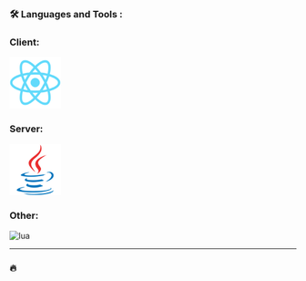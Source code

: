 ### :hammer_and_wrench: Languages and Tools :
  ### Client:
  <div>
  <img src="https://github.com/devicons/devicon/blob/master/icons/react/react-original.svg" title="React" alt="React" width="90" height="90"/>&nbsp;
  </div>
  
  ### Server:
  <div>
  <img src="https://github.com/devicons/devicon/blob/v2.16.0/icons/java/java-original.svg" title="java" alt="java" width="90" height="90"/>&nbsp;
  </div>
  
  ### Other:
  <div>
  <img src="https://cdn.jsdelivr.net/gh/devicons/devicon/icons/lua/lua-plain-wordmark.svg" title="lua" alt="lua" width="90" height="90"/>&nbsp;
  </div>
  
 ---
 
 ### :fire:

<!--
**BLVCK7/BLVCK7** is a ✨ _special_ ✨ repository because its `README.md` (this file) appears on your GitHub profile.

Here are some ideas to get you started:

- 🔭 I’m currently working on ...
- 🌱 I’m currently learning ...
- 👯 I’m looking to collaborate on ...
- 🤔 I’m looking for help with ...
- 💬 Ask me about ...
- 📫 How to reach me: ...
- 😄 Pronouns: ...
- ⚡ Fun fact: ...
-->
